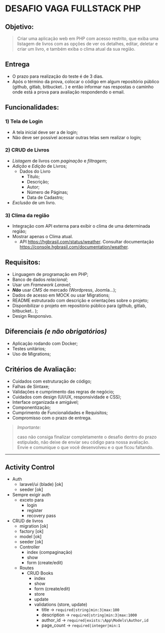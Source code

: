 # DESAFIO VAGA FULLSTACK PHP


## Objetivo:
> Criar uma aplicação web em PHP com acesso restrito, que exiba uma listagem de livros com as opções de ver os detalhes, editar, deletar e criar um livro, e também exiba o clima atual da sua região.

## Entrega

* O prazo para realização do teste é de 3 dias.
* Após o término da prova, colocar o código em algum repositório público (github, gitlab, bitbucket.. ) e então informar nas respostas o caminho onde está a prova para avaliação respondendo o email.

## Funcionalidades:

### 1) Tela de Login
* A tela inicial deve ser a de login;
* Não deve ser possível acessar outras telas sem realizar o login;

### 2) CRUD de Livros
* *Listagem* de livros com *paginação* e *filtragem*;
* *Adição* e *Edição* de Livros;
    - Dados do Livro
        - Título;
        - Descrição;
        - Autor;
        - Número de Páginas;
        - Data de Cadastro;
* *Exclusão* de um livro.

### 3) Clima da região
* Integração com API externa para exibir o clima de uma determinada região;
* Mostrar apenas o Clima atual.
    - API https://hgbrasil.com/status/weather. Consultar documentação https://console.hgbrasil.com/documentation/weather.


## Requisitos:
* Linguagem de programação em PHP;
* Banco de dados *relacional*;
* Usar um *Framework Laravel*;
* **_Não_** usar *CMS* de mercado (Wordpress, Joomla...);
* Dados de acesso em MOCK ou usar Migrations;
* README estruturado com descrição e orientações sobre o projeto;
* Disponibilizar o projeto em repositório público para (github, gitlab, bitbucket.. );
* Design Responsivo.


## Diferenciais _(e não obrigatórios)_
* Aplicação rodando com Docker;
* Testes unitários;
* Uso de Migrations;

## Critérios de Avaliação:
* Cuidados com estruturação de código;
* Falhas de Sintaxe;
* Validações e cumprimento das regras de negócio;
* Cuidados com design (UI/UX, responsividade e CSS);
* Interface organizada e amigável;
* Componentização;
* Cumprimento de Funcionalidades e Requisitos;
* Compromisso com o prazo de entrega.

> *Importante:*
>
> caso não consiga finalizar completamente o desafio dentro do prazo estipulado, não deixe de enviar seu código para nossa avaliação. Envie e comunique o que você desenvolveu e o que ficou faltando.

----

## Activity Control

* Auth
    - laravel/ui (blade) [ok]
    - seeder [ok]
* Sempre exigir auth
    - exceto para
        - login
        - register
        - recovery pass
* CRUD de livros
    - migration [ok]
    - factory [ok]
    - model [ok]
    - seeder [ok]
    - Controller
        - index (compaginação)
        - show
        - form (create/edit)
    - Routes
        - CRUD Books
            - index
            - show
            - form (create/edit)
            - store
            - update
            - validations (store, update)
                - title -> `required|string|min:3|max:100`
                - description -> `required|string|min:3|max:1000`
                - author_id -> `required|exists:\App\Models\Author,id`
                - page_count -> `required|integer|min:1`
